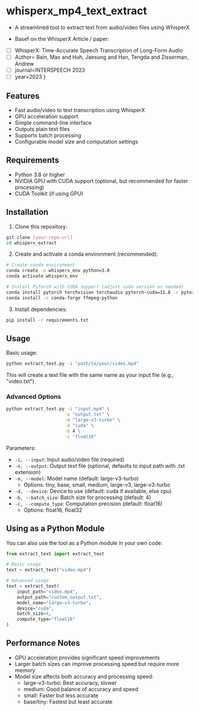 # whisperx_mp4_text_extract

- A streamlined tool to extract text from audio/video files using WhisperX
  
- Basef on the WhisperX Article / paper:
- [ ] WhisperX: Time-Accurate Speech Transcription of Long-Form Audio
- [ ] Author= Bain, Max and Huh, Jaesung and Han, Tengda and Zisserman, Andrew
- [ ] journal=INTERSPEECH 2023
- [ ] year=2023
}

## Features

- Fast audio/video to text transcription using WhisperX
- GPU acceleration support
- Simple command-line interface
- Outputs plain text files
- Supports batch processing
- Configurable model size and computation settings

## Requirements

- Python 3.8 or higher
- NVIDIA GPU with CUDA support (optional, but recommended for faster processing)
- CUDA Toolkit (if using GPU)

## Installation

1. Clone this repository:
```bash
git clone [your-repo-url]
cd whisperx_extract
```

2. Create and activate a conda environment (recommended):
```bash
# Create conda environment
conda create -n whisperx_env python=3.8
conda activate whisperx_env

# Install PyTorch with CUDA support (adjust cuda version as needed)
conda install pytorch torchvision torchaudio pytorch-cuda=11.8 -c pytorch -c nvidia
conda install -c conda-forge ffmpeg-python
```

3. Install dependencies:
```bash
pip install -r requirements.txt
```

## Usage

Basic usage:
```bash
python extract_text.py -i "path/to/your/video.mp4"
```

This will create a text file with the same name as your input file (e.g., "video.txt").

### Advanced Options

```bash
python extract_text.py -i "input.mp4" \
                      -o "output.txt" \
                      -m "large-v3-turbo" \
                      -d "cuda" \
                      -b 4 \
                      -c "float16"
```

Parameters:
- `-i, --input`: Input audio/video file (required)
- `-o, --output`: Output text file (optional, defaults to input path with .txt extension)
- `-m, --model`: Model name (default: large-v3-turbo)
  - Options: tiny, base, small, medium, large-v3, large-v3-turbo
- `-d, --device`: Device to use (default: cuda if available, else cpu)
- `-b, --batch_size`: Batch size for processing (default: 4)
- `-c, --compute_type`: Computation precision (default: float16)
  - Options: float16, float32

## Using as a Python Module

You can also use the tool as a Python module in your own code:

```python
from extract_text import extract_text

# Basic usage
text = extract_text("video.mp4")

# Advanced usage
text = extract_text(
    input_path="video.mp4",
    output_path="custom_output.txt",
    model_name="large-v3-turbo",
    device="cuda",
    batch_size=4,
    compute_type="float16"
)
```

## Performance Notes

- GPU acceleration provides significant speed improvements
- Larger batch sizes can improve processing speed but require more memory
- Model size affects both accuracy and processing speed:
  - large-v3-turbo: Best accuracy, slower
  - medium: Good balance of accuracy and speed
  - small: Faster but less accurate
  - base/tiny: Fastest but least accurate
